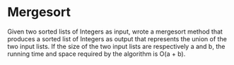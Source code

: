 # Mergesort
Given two sorted lists of Integers as input, wrote a mergesort method that produces a sorted list of Integers as output that represents the union of the two input lists. If the size of the two input lists are respectively a and b, the running time and space required by the algorithm is O(a + b).
